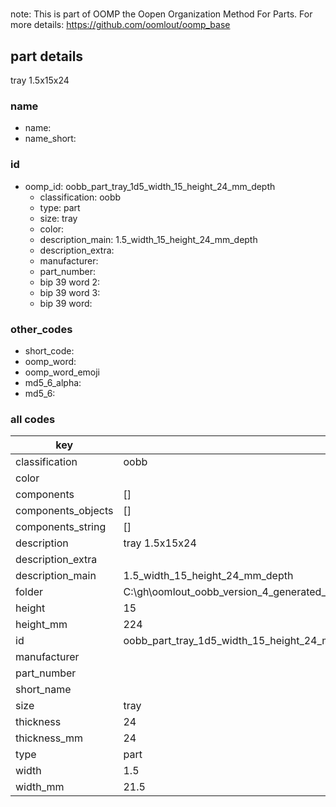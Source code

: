 #   

note: This is part of OOMP the Oopen Organization Method For Parts. For more details: https://github.com/oomlout/oomp_base

##  part details



tray 1.5x15x24

### name
* name: 
* name_short: 
### id
* oomp_id: oobb_part_tray_1d5_width_15_height_24_mm_depth
  * classification: oobb
  * type: part
  * size: tray
  * color: 
  * description_main: 1.5_width_15_height_24_mm_depth
  * description_extra: 
  * manufacturer: 
  * part_number: 
  * bip 39 word 2: 
  * bip 39 word 3: 
  * bip 39 word: 

### other_codes
* short_code: 
* oomp_word: 
* oomp_word_emoji 
* md5_6_alpha: 
* md5_6: 









### all codes 
| key | value |  
| --- | --- |  
| classification | oobb |  
| color |  |  
| components | [] |  
| components_objects | [] |  
| components_string | [] |  
| description | tray 1.5x15x24 |  
| description_extra |  |  
| description_main | 1.5_width_15_height_24_mm_depth |  
| folder | C:\gh\oomlout_oobb_version_4_generated_parts\things\oobb_part_tray_1d5_width_15_height_24_mm_depth |  
| height | 15 |  
| height_mm | 224 |  
| id | oobb_part_tray_1d5_width_15_height_24_mm_depth |  
| manufacturer |  |  
| part_number |  |  
| short_name |  |  
| size | tray |  
| thickness | 24 |  
| thickness_mm | 24 |  
| type | part |  
| width | 1.5 |  
| width_mm | 21.5 |  
